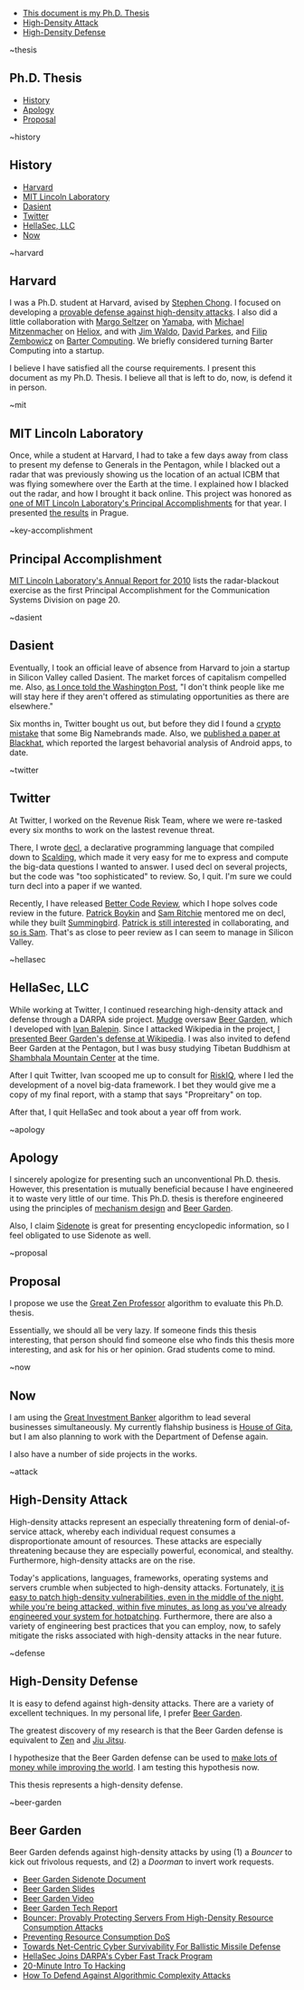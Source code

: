 
- [This document is my Ph.D. Thesis](##thesis)
- [High-Density Attack](##attack)
- [High-Density Defense](##defense)

~thesis
## Ph.D. Thesis

- [History](##history)
- [Apology](##apology)
- [Proposal](##proposal)

~history
## History

- [Harvard](##harvard)
- [MIT Lincoln Laboratory](##mit)
- [Dasient](##dasient)
- [Twitter](##twitter)
- [HellaSec, LLC](##hellasec)
- [Now](##now)

~harvard
## Harvard

I was a Ph.D. student at Harvard, avised by [Stephen Chong](http://people.seas.harvard.edu/~chong/). I focused on developing a [provable defense against high-density attacks](http://mikegagnon.com/generalized-abstract-nonsense.pdf). I also did a little collaboration with [Margo Seltzer](http://www.eecs.harvard.edu/margo/) on [Yamaba](http://mikegagnon.com/yamba.pdf), with [Michael Mitzenmacher](http://www.eecs.harvard.edu/~michaelm/) on [Heliox](http://mikegagnon.com/heliox.pdf), and with [Jim Waldo](http://www.eecs.harvard.edu/~waldo/), [David Parkes](http://www.eecs.harvard.edu/~parkes/), and [Filip Zembowicz](http://www.filosophy.org/) on [Barter Computing](http://mikegagnon.com/barter-computing.pdf). We briefly considered turning Barter Computing into a startup.

I believe I have satisfied all the course requirements. I present this document as my Ph.D. Thesis. I believe all that is left to do, now, is defend it in person.

~mit
## MIT Lincoln Laboratory

Once, while a student at Harvard, I had to take a few days away from class to present my defense to Generals in the Pentagon, while I blacked out a radar that was previously showing us the location of an actual ICBM that was flying somewhere over the Earth at the time. I explained how I blacked out the radar, and how I brought it back online. This project was honored as [one of MIT Lincoln Laboratory's Principal Accomplishments](##key-accomplishment) for that year. I presented [the results](http://mikegagnon.com/radar-blackout.pdf) in Prague.

~key-accomplishment
## Principal Accomplishment

[MIT Lincoln Laboratory's Annual Report for 2010](http://www.ll.mit.edu/publications/Annual_Report_2010.pdf) lists the radar-blackout exercise as the first Principal Accomplishment for the Communication Systems Division on page 20.

~dasient
## Dasient

Eventually, I took an official leave of absence from Harvard to join a startup in Silicon Valley called Dasient. The market forces of capitalism compelled me. Also, [as I once told the Washington Post](http://www.washingtonpost.com/wp-dyn/content/article/2007/03/25/AR2007032500855.html), "I don't think people like me will stay here if they aren't offered as stimulating opportunities as there are elsewhere."

Six months in, Twitter bought us out, but before they did I found a [crypto mistake](http://mikegagnon.com/2011/07/26/hashing-imei-numbers-does-not-protect-privacy/) that some Big Namebrands made. Also, we [published a paper at Blackhat](https://media.blackhat.com/bh-us-11/Daswani/BH_US_11_Daswani_Mobile_Malware_WP.pdf), which reported the largest behavorial analysis of Android apps, to date.

~twitter
## Twitter

At Twitter, I worked on the Revenue Risk Team, where we were re-tasked every six months to work on the lastest revenue threat.

There, I wrote [decl](https://github.com/mikegagnon/decl), a declarative programming language that compiled down to [Scalding](https://github.com/twitter/scalding), which made it very easy for me to express and compute the big-data questions I wanted to answer. I used decl on several projects, but the code was "too sophisticated" to review. So, I quit. I'm sure we could turn decl into a paper if we wanted.

Recently, I have released [Better Code Review](http://bettercodereview.org), which I hope solves code review in the future. [Patrick Boykin](https://www.linkedin.com/pub/p-oscar-boykin/2/273/9a7) and [Sam Ritchie](https://www.linkedin.com/in/sritchie09) mentored me on decl, while they built [Summingbird](http://www.wired.com/2013/11/twitter-summingbird/). [Patrick is still interested](https://twitter.com/posco/status/533748929133678593) in collaborating, and [so is Sam](https://twitter.com/sritchie/status/529433269289246720). That's as close to peer review as I can seem to manage in Silicon Valley. 

~hellasec
## HellaSec, LLC

While working at Twitter, I continued researching high-density attack and defense through a DARPA side project. [Mudge](https://en.wikipedia.org/wiki/Peiter_Zatko) oversaw [Beer Garden](##beer-garden), which I developed with [Ivan Balepin](https://www.linkedin.com/in/ivbalepin). Since I attacked Wikipedia in the project, [I presented Beer Garden's defense at Wikipedia](https://www.youtube.com/watch?v=z9gEH-EqNFo). I was also invited to defend Beer Garden at the Pentagon, but I was busy studying Tibetan Buddhism at [Shambhala Mountain Center](http://www.shambhalamountain.org/) at the time.

After I quit Twitter, Ivan scooped me up to consult for [RiskIQ](http://www.riskiq.com/), where I led the development of a novel big-data framework. I bet they would give me a copy of my final report, with a stamp that says "Propreitary" on top.

After that, I quit HellaSec and took about a year off from work.

~apology
## Apology

I sincerely apologize for presenting such an unconventional Ph.D. thesis. However, this presentation is mutually beneficial because I have engineered it to waste very little of our time. This Ph.D. thesis is therefore engineered using the principles of [mechanism design](https://medium.com/@yanazendo/enlightened-capitalism-c366cb928a68) and [Beer Garden](##beer-garden).

Also, I claim [Sidenote](http://sidenote.io) is great for presenting encyclopedic information, so I feel obligated to use Sidenote as well.

~proposal
## Proposal

I propose we use the [Great Zen Professor](https://medium.com/@yanazendo/the-great-zen-professor-71c9ce7cf58d) algorithm to evaluate this Ph.D. thesis.

Essentially, we should all be very lazy. If someone finds this thesis interesting, that person should find someone else who finds this thesis more interesting, and ask for his or her opinion. Grad students come to mind.

~now
## Now

I am using the [Great Investment Banker](https://medium.com/@yanazendo/the-bodhisattva-investment-banker-9a23b19f148f) algorithm to lead several businesses simultaneously. My currently flahship business is [House of Gita](http://houseofgita.com), but I am also planning to work with the Department of Defense again.

I also have a number of side projects in the works.

~attack
## High-Density Attack

High-density attacks represent an especially threatening form of denial-of-service attack, whereby each individual request consumes a disproportionate amount of resources. These attacks are especially threatening because they are especially powerful, economical, and stealthy. Furthermore, high-density attacks are on the rise.

Today's applications, languages, frameworks, operating systems and servers crumble when subjected to high-density attacks. Fortunately, [it is easy to patch high-density vulnerabilities, even in the middle of the night, while you're being attacked, within five minutes, as long as you've already engineered your system for hotpatching](http://blog.wikimedia.org/2009/06/25/current-events/). Furthermore, there are also a variety of engineering best practices that you can employ, now, to safely mitigate the risks associated with high-density attacks in the near future.

~defense
## High-Density Defense

It is easy to defend against high-density attacks. There are a variety of excellent techniques. In my personal life, I prefer [Beer Garden](##beer-garden).

The greatest discovery of my research is that the Beer Garden defense is equivalent to [Zen](https://medium.com/@yanazendo/the-great-zen-professor-71c9ce7cf58d) and [Jiu Jitsu](https://medium.com/@yanazendo/the-legendary-jiu-jitsu-master-53d611ef3004).

I hypothesize that the Beer Garden defense can be used to [make lots of money while improving the world](https://medium.com/@yanazendo/the-bodhisattva-investment-banker-9a23b19f148f). I am testing this hypothesis now.

This thesis represents a high-density defense.

~beer-garden
## Beer Garden

Beer Garden defends against high-density attacks by using (1) a *Bouncer* to kick out frivolous requests, and (2) a *Doorman* to invert work requests.

- [Beer Garden Sidenote Document](http://mikegagnon.com/beergarden/)
- [Beer Garden Slides](http://mikegagnon.com/beergarden-slides.pdf)
- [Beer Garden Video](https://www.youtube.com/watch?v=z9gEH-EqNFo)
- [Beer Garden Tech Report](http://mikegagnon.com/beergarden/techreport.pdf)
- [Bouncer: Provably Protecting Servers From High-Density Resource Consumption Attacks](http://mikegagnon.com/bouncer.pdf)
- [Preventing Resource Consumption DoS](http://mikegagnon.com/generalized-abstract-nonsense.pdf)
- [Towards Net-Centric Cyber Survivability For Ballistic Missile Defense](http://mikegagnon.com/radar-blackout.pdf)
- [HellaSec Joins DARPA's Cyber Fast Track Program](http://mikegagnon.com/2012/03/26/hellasec-joins-darpas-cyber-fast-track-program/)
- [20-Minute Intro To Hacking](http://mikegagnon.com/2013/03/17/20-minute-intro-to-hacking/)
- [How To Defend Against Algorithmic Complexity Attacks](http://mikegagnon.com/2012/01/01/how-to-defend-against-algorithmic-complexity-attacks/)